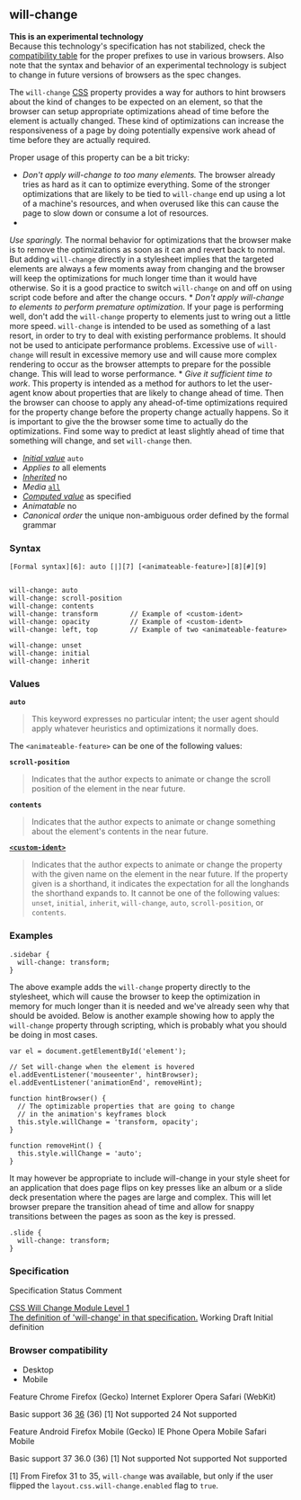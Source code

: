 ## will-change

**This is an experimental technology**  
Because this technology's specification has not stabilized, check the [compatibility table][0] for the proper prefixes to use in various browsers. Also note that the syntax and behavior of an experimental technology is subject to change in future versions of browsers as the spec changes.

The `will-change` [CSS][1] property provides a way for authors to hint browsers about the kind of changes to be expected on an element, so that the browser can setup appropriate optimizations ahead of time before the element is actually changed. These kind of optimizations can increase the responsiveness of a page by doing potentially expensive work ahead of time before they are actually required.

Proper usage of this property can be a bit tricky:

* _Don't apply will-change to too many elements._ The browser already tries as hard as it can to optimize everything. Some of the stronger optimizations that are likely to be tied to `will-change` end up using a lot of a machine's resources, and when overused like this can cause the page to slow down or consume a lot of resources.
* 
_Use sparingly._ The normal behavior for optimizations that the browser make is to remove the optimizations as soon as it can and revert back to normal. But adding `will-change` directly in a stylesheet implies that the targeted elements are always a few moments away from changing and the browser will keep the optimizations for much longer time than it would have otherwise. So it is a good practice to switch `will-change` on and off on using script code before and after the change occurs.
* 
_Don't apply will-change to elements to perform premature optimization_. If your page is performing well, don't add the `will-change` property to elements just to wring out a little more speed. `will-change` is intended to be used as something of a last resort, in order to try to deal with existing performance problems. It should not be used to anticipate performance problems. Excessive use of `will-change` will result in excessive memory use and will cause more complex rendering to occur as the browser attempts to prepare for the possible change. This will lead to worse performance.
* 
_Give it sufficient time to work_. This property is intended as a method for authors to let the user-agent know about properties that are likely to change ahead of time. Then the browser can choose to apply any ahead-of-time optimizations required for the property change before the property change actually happens. So it is important to give the the browser some time to actually do the optimizations. Find some way to predict at least slightly ahead of time that something will change, and set `will-change` then.

* _[Initial value][2]_ `auto` 
* _Applies to_ all elements 
* _[Inherited][3]_ no 
* _Media_ [`all`][4] 
* _[Computed value][5]_ as specified 
* _Animatable_ no 
* _Canonical order_ the unique non-ambiguous order defined by the formal grammar

### Syntax

    [Formal syntax][6]: auto [|][7] [<animateable-feature>][8][#][9]
    

    will-change: auto
    will-change: scroll-position
    will-change: contents
    will-change: transform        // Example of <custom-ident> 
    will-change: opacity          // Example of <custom-ident>
    will-change: left, top        // Example of two <animateable-feature>
    
    will-change: unset
    will-change: initial
    will-change: inherit
    

### Values

**`auto`**

> This keyword expresses no particular intent; the user agent should apply whatever heuristics and optimizations it normally does.

The `<animateable-feature>` can be one of the following values:

**`scroll-position`**

> Indicates that the author expects to animate or change the scroll position of the element in the near future.

**`contents`**

> Indicates that the author expects to animate or change something about the element's contents in the near future.

**[`<custom-ident>`][10]**

> Indicates that the author expects to animate or change the property with the given name on the element in the near future. If the property given is a shorthand, it indicates the expectation for all the longhands the shorthand expands to. It cannot be one of the following values: `unset`, `initial`, `inherit`, `will-change`, `auto`, `scroll-position`, or `contents`.

### Examples

    .sidebar {
      will-change: transform;
    }
    

The above example adds the `will-change` property directly to the stylesheet, which will cause the browser to keep the optimization in memory for much longer than it is needed and we've already seen why that should be avoided. Below is another example showing how to apply the `will-change` property through scripting, which is probably what you should be doing in most cases.

    var el = document.getElementById('element');
    
    // Set will-change when the element is hovered
    el.addEventListener('mouseenter', hintBrowser);
    el.addEventListener('animationEnd', removeHint);
    
    function hintBrowser() {
      // The optimizable properties that are going to change
      // in the animation's keyframes block
      this.style.willChange = 'transform, opacity';
    }
    
    function removeHint() {
      this.style.willChange = 'auto';
    }

It may however be appropriate to include will-change in your style sheet for an application that does page flips on key presses like an album or a slide deck presentation where the pages are large and complex. This will let browser prepare the transition ahead of time and allow for snappy transitions between the pages as soon as the key is pressed.

    .slide {
      will-change: transform;
    }

### Specification
Specification
Status
Comment

[CSS Will Change Module Level 1  
The definition of 'will-change' in that specification.][11]
Working Draft
Initial definition

### Browser compatibility

* Desktop
* Mobile

Feature
Chrome
Firefox (Gecko)
Internet Explorer
Opera
Safari (WebKit)

Basic support
36
[36][12] (36) \[1\]
Not supported
24
Not supported

Feature
Android
Firefox Mobile (Gecko)
IE Phone
Opera Mobile
Safari Mobile

Basic support
37
36.0 (36) \[1\]
Not supported
Not supported
Not supported

\[1\] From Firefox 31 to 35, `will-change` was available, but only if the user flipped the `layout.css.will-change.enabled` flag to `true`.


[0]: #Browser_compatibility
[1]: https://developer.mozilla.org/en/docs/Web/CSS
[2]: https://developer.mozilla.org/en/docs/CSS/initial_value
[3]: https://developer.mozilla.org/en/docs/CSS/inheritance
[4]: https://developer.mozilla.org/en/docs/CSS/@media#Media_groups
[5]: https://developer.mozilla.org/en/docs/CSS/computed_value
[6]: https://developer.mozilla.org/en/docs/CSS/Value_definition_syntax "CSS/Value_definition_syntax"
[7]: https://developer.mozilla.org/en/docs/CSS/Value_definition_syntax#Single_bar "Single bar: The two entities are optional, but exactly one must be present."
[8]: https://developer.mozilla.org/en/docs/CSS/CSS_values_syntax#syntax-animateable-feature "scroll-position | contents | <custom-ident>"
[9]: https://developer.mozilla.org/en/docs/CSS/Value_definition_syntax#Hash_mark_(.23) "Hash mark multiplier: The previous entity may appear 0, 1 or several times, each occurrence being separated from the previous one by a comma."
[10]: https://developer.mozilla.org/en/docs/Web/CSS/custom-ident "The documentation about this has not yet been written; please consider contributing!"
[11]: http://dev.w3.org/csswg/css-will-change/#will-change
[12]: https://developer.mozilla.org/en/Firefox/Releases/36 "Released on 2015-02-24."